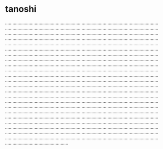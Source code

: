 # tanoshi

.......................................................................................................................................................................................................................................................................................................................................................................................................................................................................................................................................................................................................................................................................................................................................................................................................................................................................................................................................................................................................................................................................................................................................................................................................................................................................................................................................................................................................................................................................................................................................................................................................................................................................................................................................................................................................................................................................................................................................................................................................................................................................................................................................................................................................................................................................................................................................................................................................................................................................................................................................................................................................................................................................................................................................................................................................................................................................................................................................................................................................................